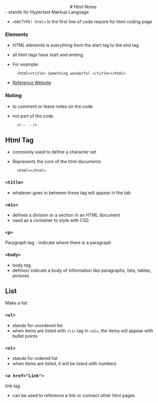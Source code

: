 <center># Html Notes 
</center>
- stands for Hypertext Markup Language

- `<DOCTYPE! html>` Is the first line of code require for html coding page

### Elements
- HTML elements is everything from the start tag to the end tag
- all html tags have start and ending
- For example:

		<html><title> Something wonderful </title></html>

- <a href = "https://www.w3schools.com/html/html_elements.asp">Reference Website</a>

### Noting
- to comment or leave notes on the code
- not part of the code

		<!-- --!>


## Html Tag
- commonly used to define a character set
- Represents the core of the html documents

		<html></html>

### `<title>`
 - whatever goes in between these tag will appear in the tab

### `<div>`
 - defines a division or a section in an HTML document
- used as a container to style with CSS

### `<p>` 
Paragraph tag - indicate where there is a paragraph

### `<body>`
- body tag
- defines/ indicate a body of information like paragraphs, lists, tables, pictures

## List
Make a list

### `<ul>` 
- stands for unordered list
- when items are listed with `<li>` tag in `<ul>`, the items will appear with bullet points

### `<ol>`
- stands for ordered list
- when items are listed, it will be listed with numbers

### `<a href="Link">`
link tag

- can be used to reference a link or connect other html pages
